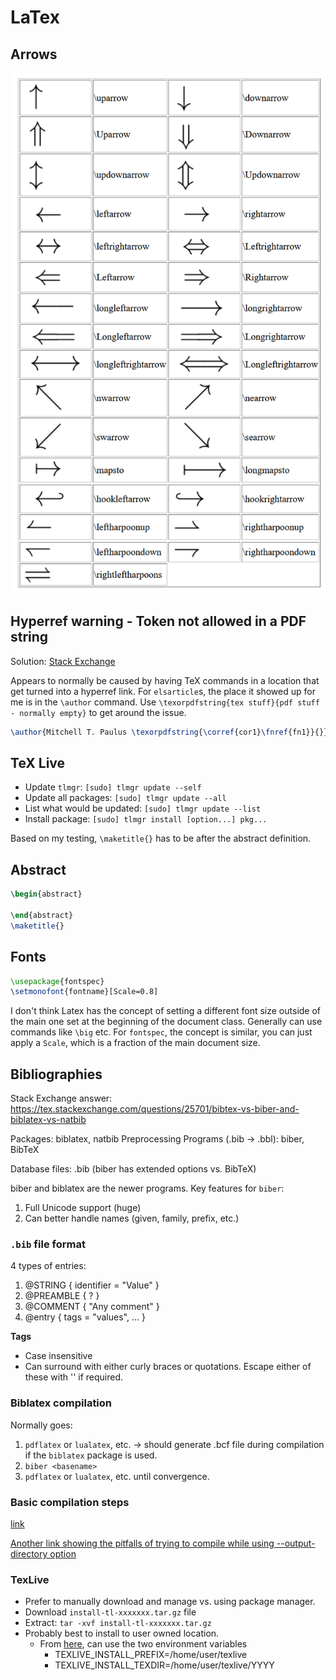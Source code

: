 # LaTex

## Arrows

![Latex Arrows](img/latex_arrows.png)


## Hyperref warning - Token not allowed in a PDF string

Solution: [Stack Exchange](https://tex.stackexchange.com/questions/10555/hyperref-warning-token-not-allowed-in-a-pdf-string)

Appears to normally be caused by having TeX commands in a location that
get turned into a hyperref link. For `elsarticle`s, the place it showed
up for me is in the `\author` command. Use `\texorpdfstring{tex
stuff}{pdf stuff - normally empty}` to get around the issue.

```tex
\author{Mitchell T. Paulus \texorpdfstring{\corref{cor1}\fnref{fn1}}{}}
```

## TeX Live

- Update `tlmgr`: `[sudo] tlmgr update --self`
- Update all packages: `[sudo] tlmgr update --all`
- List what would be updated: `[sudo] tlmgr update --list`
- Install package: `[sudo] tlmgr install [option...] pkg...`

Based on my testing, `\maketitle{}` has to be after the abstract
definition.

## Abstract

```latex
\begin{abstract}

\end{abstract}
\maketitle{}
```

## Fonts

```latex
\usepackage{fontspec}
\setmonofont{fontname}[Scale=0.8]
```

I don't think Latex has the concept of setting a different font size
outside of the main one set at the beginning of the document class.
Generally can use commands like `\big` etc. For `fontspec`, the concept
is similar, you can just apply a `Scale`, which is a fraction of the
main document size.

## Bibliographies

Stack Exchange answer: https://tex.stackexchange.com/questions/25701/bibtex-vs-biber-and-biblatex-vs-natbib

Packages: biblatex, natbib
Preprocessing Programs (.bib -> .bbl): biber, BibTeX

Database files: .bib (biber has extended options vs. BibTeX)

biber and biblatex are the newer programs. Key features for `biber`:

1. Full Unicode support (huge)
2. Can better handle names (given, family, prefix, etc.)

### `.bib` file format

4 types of entries:

1. @STRING { identifier = "Value" }
2. @PREAMBLE { ? }
3. @COMMENT { "Any comment" }
4. @entry { tags = "values", ... }

**Tags**

- Case insensitive
- Can surround with either curly braces or quotations. Escape either of these with '\' if required.

### Biblatex compilation

Normally goes:

1. `pdflatex` or `lualatex`, etc. -> should generate .bcf file during
   compilation if the `biblatex` package is used.
2. `biber <basename>`
3. `pdflatex` or `lualatex`, etc. until convergence.

### Basic compilation steps

[link](https://tex.stackexchange.com/questions/204291/bibtex-latex-compiling)

[Another link showing the pitfalls of trying to compile while using
--output-directory option](https://tex.stackexchange.com/questions/12686/how-do-i-run-bibtex-after-using-the-output-directory-flag-with-pdflatex-when-f)


### TexLive

- Prefer to manually download and manage vs. using package manager.
- Download `install-tl-xxxxxxx.tar.gz` file
- Extract: `tar -xvf install-tl-xxxxxxx.tar.gz`
- Probably best to install to user owned location.
    - From [here](https://stackoverflow.com/a/29784261/5932184), can use
      the two environment variables
        - TEXLIVE_INSTALL_PREFIX=/home/user/texlive
        - TEXLIVE_INSTALL_TEXDIR=/home/user/texlive/YYYY

